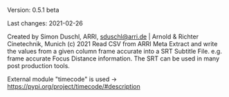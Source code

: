 Version: 0.5.1 beta

Last changes: 2021-02-26

Created by Simon Duschl, ARRI, sduschl@arri.de | Arnold & Richter Cinetechnik, Munich (c) 2021 Read CSV from ARRI Meta Extract and write the values from a given column frame accurate into a SRT Subtitle File. e.g. frame accurate Focus Distance information. The SRT can be used in many post production tools. 

External module "timecode" is used -> https://pypi.org/project/timecode/#description

